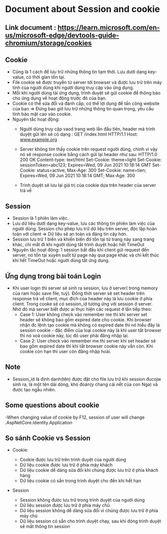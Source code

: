 # Document about Session and cookie

## Link document : <https://learn.microsoft.com/en-us/microsoft-edge/devtools-guide-chromium/storage/cookies>

## Cookie

- Cũng là 1 cách để lưu trữ những thông tin tạm thời. Lưu dưới dạng key-value, có thời gian tồn tại.
- File cookie sẽ được truyền từ server tới browser và được lưu trữ trên máy tính của người dùng khi người dùng truy cập vào ứng dụng.
- Mỗi khi người dùng tải ứng dụng, trình duyệt sẽ gửi cookie để thông báo cho ứng dụng về hoạt động trước đó của bạn.
- Cookie có thể sửa đổi và đánh cắp, có thể lợi dụng để tấn công website của bạn => Đừng bao giờ lưu trữ những thông tin quan trọng, yêu cầu tính bảo mật cao vào cookie.
- Nguyên tắc hoạt động:
  - Người dùng truy cập vaod trang web lần đầu tiên, header mà trình duyệt gửi lên sẽ có dạng :
        GET /index.html HTTP/1.1
        Host: www.example.org
  - Server không tìm thấy cookie trên request người dùng, chính vì vậy nó sẽ response cookie bằng cách gửi lại header như sau:
        HTTP/1.0 200 OK
        Content-type: text/html
        Set-Cookie: theme=light
        Set-Cookie: sessionToken=abc123; Expires=Wed, 09 Jun 2021 10:18:14 GMT
        Set-Cookie: status=active; Max-Age: 300
        Set-Cookie: name=tien; Expires=Wed, 09 Jun 2021 10:18:14 GMT; Max-Age: 300

  - Trình duyệt sẽ lưu lại giá trị của cookie dựa trên header của server trả về

## Session

- Session là 1 phiên làm việc.
- Lưu dữ liệu dưới dạng key-value, lưu các thông tin phiên làm việc của người dùng. Session cho phép lưu trữ dữ liệu trên server, độc lập hoàn toàn với client => Dữ liệu sẽ an toàn và đáng tin cậy hơn.
- Session lưu trữ 1 biến và khiến biến đó tồn tại từ trang này sang trang khác, chỉ mất đi khi người dùng tắt trình duyệt hoặc hết TimeOut
- Nguyên tắc hoạt động: 1 session bắt đầu khi client gửi request đến server, nó tồn tại xuyên suốt từ page này qua page khác và chỉ kết thúc khi hết TimeOut hoặc người dùng tắt ứng dụng.

## Ứng dụng trong bài toán Login

- Khi user login thì server sẽ sinh ra session, lưu ở server( trong memory của ram hoặc save file, tuỳ). Đồng thời server sẽ set header trên response trả về client, mục đích của header này là lưu cookie ở phía client. Trong cooke sẽ có session_id tương ứng với session ở server. Nhờ đó mà server biết được ai thực hiện các request ở lần tiếp theo:
  - Case 1: User không check vào remember me thì khi server set header sẽ không bao gồm expired date cho cookie. Khi browser nhận đc lệnh tạo cookie mà không có expired date thì nó hiểu đây là session cookie - đặc điểm của loại cookie này là khi user tắt browser thì nó xoá cookie này, lúc đó user phải đăng nhập lại.
  - Case 2: User check vào remember me thì server khi set header sẽ bao gồm expired date thì khi tắt browser cookie này vẫn còn. Khi cookie còn hạn thì user còn đăng nhập hoài.

## Note

- Session_id là định danh(tên) được đặt cho file lưu trữ khi session đucojw sinh ra, là một tên dài dòng, khó đoán(y chang cái nết của con Nga) và được tạo ngẫu nhiên.

## Some questions about cookie

-When changing value of cookie by F12, session of user will change
.AspNetCore.Identity.Application

## So sánh Cookie vs Session

- Cookie:
  - Cookie được lưu trữ trên trình duyệt của người dùng
  - Dữ liệu cookie được lưu trữ ở phía máy khách
  - Dữ liệu cookie dễ dàng sửa đổi khi chúng được lưu trữ ở phía khách hàng
  - Dữ liệu cookie có sẵn trong trình duyệt cho đến khi hết hạn

- Session

  - Session không được lưu trữ trong trình duyệt của người dùng
  - Dữ liệu session được lưu trữ ở phía máy chủ
  - Dữ liệu session không dễ dàng sửa đổi vì chúng được lưu trữ ở phía máy chủ
  - Dữ liệu session có sẵn cho trình duyệt chạy, sau khi đóng trình duyệt sẽ mất thông tin session
